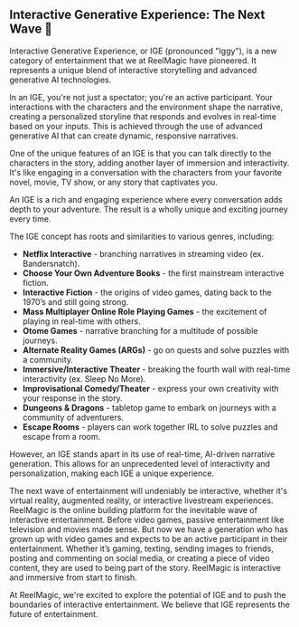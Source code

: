 ## Interactive Generative Experience: The Next Wave 🌊 

Interactive Generative Experience, or IGE (pronounced "Iggy"), is a new category of entertainment that we at ReelMagic have pioneered. It represents a unique blend of interactive storytelling and advanced generative AI technologies.

In an IGE, you're not just a spectator; you're an active participant. Your interactions with the characters and the environment shape the narrative, creating a personalized storyline that responds and evolves in real-time based on your inputs. This is achieved through the use of advanced generative AI that can create dynamic, responsive narratives.

One of the unique features of an IGE is that you can talk directly to the characters in the story, adding another layer of immersion and interactivity. It's like engaging in a conversation with the characters from your favorite novel, movie, TV show, or any story that captivates you.

An IGE is a rich and engaging experience where every conversation adds depth to your adventure. The result is a wholly unique and exciting journey every time.

The IGE concept has roots and similarities to various genres, including:

- **Netflix Interactive** - branching narratives in streaming video (ex. Bandersnatch).
- **Choose Your Own Adventure Books** - the first mainstream interactive fiction.
- **Interactive Fiction** - the origins of video games, dating back to the 1970’s and still going strong.
- **Mass Multiplayer Online Role Playing Games** - the excitement of playing in real-time with others.
- **Otome Games** - narrative branching for a multitude of possible journeys.
- **Alternate Reality Games (ARGs)** - go on quests and solve puzzles with a community.
- **Immersive/Interactive Theater** - breaking the fourth wall with real-time interactivity (ex. Sleep No More).
- **Improvisational Comedy/Theater** - express your own creativity with your response in the story.
- **Dungeons & Dragons** - tabletop game to embark on journeys with a community of adventurers.
- **Escape Rooms** - players can work together IRL to solve puzzles and escape from a room.

However, an IGE stands apart in its use of real-time, AI-driven narrative generation. This allows for an unprecedented level of interactivity and personalization, making each IGE a unique experience.

The next wave of entertainment will undeniably be interactive, whether it's virtual reality, augmented reality, or interactive livestream experiences. ReelMagic is the online building platform for the inevitable wave of interactive entertainment. Before video games, passive entertainment like television and movies made sense. But now we have a generation who has grown up with video games and expects to be an active participant in their entertainment. Whether it’s gaming, texting, sending images to friends, posting and commenting on social media, or creating a piece of video content, they are used to being part of the story. ReelMagic is interactive and immersive from start to finish.

At ReelMagic, we're excited to explore the potential of IGE and to push the boundaries of interactive entertainment. We believe that IGE represents the future of entertainment.

